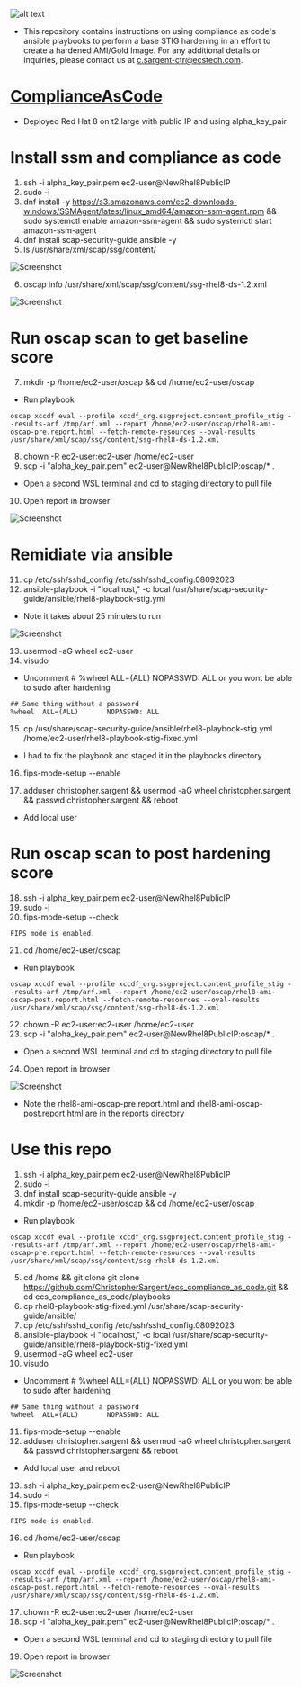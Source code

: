 ![alt text](ecs.logo.JPG)
* This repository contains instructions on using compliance as code's ansible playbooks to perform a base STIG hardening in an effort to create a hardened AMI/Gold Image. For any additional details or inquiries, please contact us at c.sargent-ctr@ecstech.com.
# [ComplianceAsCode](https://github.com/ComplianceAsCode/content)
* Deployed Red Hat 8 on t2.large with public IP and using alpha_key_pair

# Install ssm and compliance as code

1. ssh -i alpha_key_pair.pem ec2-user@NewRhel8PublicIP
2. sudo -i
3. dnf install -y https://s3.amazonaws.com/ec2-downloads-windows/SSMAgent/latest/linux_amd64/amazon-ssm-agent.rpm && sudo systemctl enable amazon-ssm-agent && sudo systemctl start amazon-ssm-agent
4. dnf install scap-security-guide ansible -y
5. ls /usr/share/xml/scap/ssg/content/

![Screenshot](resources/screen1.JPG)

6. oscap info /usr/share/xml/scap/ssg/content/ssg-rhel8-ds-1.2.xml

![Screenshot](resources/screen2.JPG)

# Run oscap scan to get baseline score
7. mkdir -p /home/ec2-user/oscap && cd /home/ec2-user/oscap
* Run playbook 
```
oscap xccdf eval --profile xccdf_org.ssgproject.content_profile_stig --results-arf /tmp/arf.xml --report /home/ec2-user/oscap/rhel8-ami-oscap-pre.report.html --fetch-remote-resources --oval-results /usr/share/xml/scap/ssg/content/ssg-rhel8-ds-1.2.xml
```
8. chown -R ec2-user:ec2-user /home/ec2-user
9. scp -i "alpha_key_pair.pem" ec2-user@NewRhel8PublicIP:oscap/* .
* Open a second WSL terminal and cd to staging directory to pull file
10. Open report in browser

![Screenshot](resources/oscap1.JPG)

# Remidiate via ansible
11. cp /etc/ssh/sshd_config /etc/ssh/sshd_config.08092023
12. ansible-playbook -i "localhost," -c local /usr/share/scap-security-guide/ansible/rhel8-playbook-stig.yml
* Note it takes about 25 minutes to run

![Screenshot](resources/ansible1.JPG)

13. usermod -aG wheel ec2-user
14. visudo
* Uncomment # %wheel  ALL=(ALL)       NOPASSWD: ALL or you wont be able to sudo after hardening
```
## Same thing without a password
%wheel  ALL=(ALL)       NOPASSWD: ALL
```
15. cp /usr/share/scap-security-guide/ansible/rhel8-playbook-stig.yml /home/ec2-user/rhel8-playbook-stig-fixed.yml
* I had to fix the playbook and staged it in the playbooks directory
16. fips-mode-setup --enable

17. adduser christopher.sargent && usermod -aG wheel christopher.sargent && passwd christopher.sargent && reboot 
* Add local user

# Run oscap scan to post hardening score
18. ssh -i alpha_key_pair.pem ec2-user@NewRhel8PublicIP
19. sudo -i
20. fips-mode-setup --check
```
FIPS mode is enabled.
```
21. cd /home/ec2-user/oscap
* Run playbook 
```
oscap xccdf eval --profile xccdf_org.ssgproject.content_profile_stig --results-arf /tmp/arf.xml --report /home/ec2-user/oscap/rhel8-ami-oscap-post.report.html --fetch-remote-resources --oval-results /usr/share/xml/scap/ssg/content/ssg-rhel8-ds-1.2.xml
```
22. chown -R ec2-user:ec2-user /home/ec2-user
23. scp -i "alpha_key_pair.pem" ec2-user@NewRhel8PublicIP:oscap/* .
* Open a second WSL terminal and cd to staging directory to pull file
24. Open report in browser

![Screenshot](resources/oscap2.JPG)

* Note the rhel8-ami-oscap-pre.report.html and rhel8-ami-oscap-post.report.html are in the reports directory

# Use this repo
1. ssh -i alpha_key_pair.pem ec2-user@NewRhel8PublicIP
2. sudo -i
3. dnf install scap-security-guide ansible -y
4. mkdir -p /home/ec2-user/oscap && cd /home/ec2-user/oscap
* Run playbook 
```
oscap xccdf eval --profile xccdf_org.ssgproject.content_profile_stig --results-arf /tmp/arf.xml --report /home/ec2-user/oscap/rhel8-ami-oscap-pre.report.html --fetch-remote-resources --oval-results /usr/share/xml/scap/ssg/content/ssg-rhel8-ds-1.2.xml
```
5. cd /home && git clone git clone https://github.com/ChristopherSargent/ecs_compliance_as_code.git && cd ecs_compliance_as_code/playbooks
6. cp rhel8-playbook-stig-fixed.yml /usr/share/scap-security-guide/ansible/
7. cp /etc/ssh/sshd_config /etc/ssh/sshd_config.08092023
8. ansible-playbook -i "localhost," -c local /usr/share/scap-security-guide/ansible/rhel8-playbook-stig-fixed.yml
9. usermod -aG wheel ec2-user
10. visudo
* Uncomment # %wheel  ALL=(ALL)       NOPASSWD: ALL or you wont be able to sudo after hardening
```
## Same thing without a password
%wheel  ALL=(ALL)       NOPASSWD: ALL
```
11. fips-mode-setup --enable
12. adduser christopher.sargent && usermod -aG wheel christopher.sargent && passwd christopher.sargent && reboot 
* Add local user and reboot
13. ssh -i alpha_key_pair.pem ec2-user@NewRhel8PublicIP
14. sudo -i
15. fips-mode-setup --check
```
FIPS mode is enabled.
```
16. cd /home/ec2-user/oscap
* Run playbook 
```
oscap xccdf eval --profile xccdf_org.ssgproject.content_profile_stig --results-arf /tmp/arf.xml --report /home/ec2-user/oscap/rhel8-ami-oscap-post.report.html --fetch-remote-resources --oval-results /usr/share/xml/scap/ssg/content/ssg-rhel8-ds-1.2.xml
```
17. chown -R ec2-user:ec2-user /home/ec2-user
18. scp -i "alpha_key_pair.pem" ec2-user@NewRhel8PublicIP:oscap/* .
* Open a second WSL terminal and cd to staging directory to pull file
19. Open report in browser

![Screenshot](resources/oscap2.JPG)
